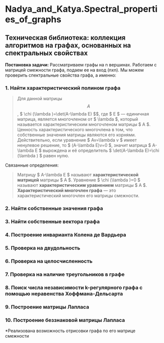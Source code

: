 # Nadya_and_Katya.Spectral_properties_of_graphs

## Техническая библиотека: коллекция алгоритмов на графах, основанных на спектральных свойствах

**Постановка задачи:** Рассматриваем графы на n вершинах. Работаем с матрицей смежности графа, подаем ее на вход (nxn). Мы можем проверить спектральные свойства графа, а именно: 

### 1. Найти характеристический полином графа 

> Для данной матрицы $$ A $$, $ \chi (\lambda )=\det(A-\lambda E) $$, где $ E $ — единичная матрица, является многочленом от $ \lambda $, который называется характеристическим многочленом матрицы $ A $.
Ценность характеристического многочлена в том, что собственные значения матрицы являются его корнями. Действительно, если уравнение $ Av=\lambda v $ имеет ненулевое решение, то $ (A-\lambda E)v=0 $, значит матрица $ A-\lambda E $ вырождена и её определитель $ \det(A-\lambda E)=\chi (\lambda ) $ равен нулю.

Связанные определения:

> Матрицу $ A-\lambda E $ называют **характеристической матрицей** матрицы $ A $.
> Уравнение $ \chi (\lambda )=0 $ называют **характеристическим уравнением** матрицы $ A $.
> **Характеристический многочлен графа** — это характеристический многочлен его матрицы смежности.

### 2. Найти собственные значения графа 
### 3. Найти собственные вектора графа 
### 4. Построение инварианта Колена де Вардьера 
### 5. Проверка на двудольность 
### 6. Проверка на целосчисленность 
### 7. Проверка на наличие треугольников в графе 
### 8. Поиск числа независимости k-регулярного графа с помощью неравенства Хоффмана-Дельсарта 
### 9. Построение матрицы Лапласа 
### 10. Построение беззнаковой матрицы Лапласа 

*Реализована возможность отрисовки графа по его матрице смежности

